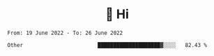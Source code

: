 <h1 align="center">👋 Hi</h1>
<!-- <h3 align="center">An enthusiastic frontend developer</h3> -->

<!--START_SECTION:waka-->

```text
From: 19 June 2022 - To: 26 June 2022

Other                        ████████████████████▓░░░░   82.43 %
```

<!--END_SECTION:waka-->

